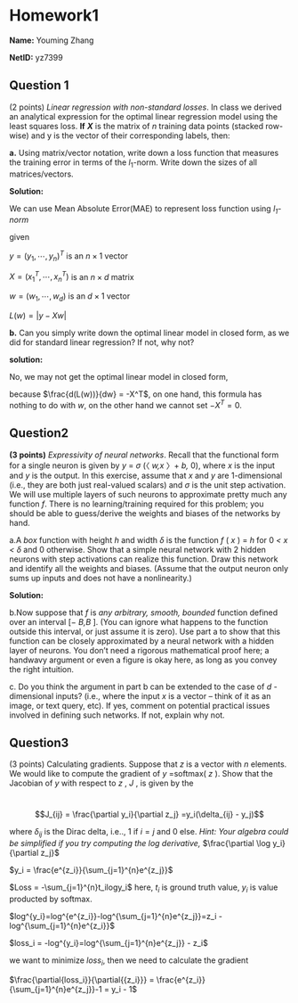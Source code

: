 # Homework1

**Name:** Youming Zhang

**NetID:** yz7399

## Question 1

(2 points) *Linear regression with non-standard losses*. In class we derived an analytical expression for the optimal linear regression model using the least squares loss. **If** ***X*** is the matrix of *n* training data points (stacked row-wise) and y is the vector of their corresponding labels, then:

**a.** Using matrix/vector notation, write down a loss function that measures the training error in
terms of the $l_1$-norm. Write down the sizes of all matrices/vectors.

**Solution:**

We can use Mean Absolute Error(MAE) to represent loss function using *$l_1$-norm*

given 

$y = (y_1,\cdots,y_n)^T$ is an $n\times 1$ vector

$X = (x_1^T,\cdots,x_n^T)$ is an $n\times d$ matrix

$w = (w_1,\cdots,w_d)$ is an $d \times 1$ vector

$L(w) = \vert y - Xw \vert$  

**b.** Can you simply write down the optimal linear model in closed form, as we did for standard
linear regression? If not, why not?

**solution:**

No, we may not get the optimal linear model in closed form,

because $\frac{d(L(w))}{dw} = -X^T$, on one hand, this formula has nothing to do with $w$, on the other hand we cannot set $-X^T = 0$.



## Question2

**(3 points)** _Expressivity of neural networks_. Recall that the functional form for a single neuron is
given by _y_ = _σ_ (〈 _w,x_ 〉+ _b,_ 0), where _x_ is the input and _y_ is the output. In this exercise, assume
that _x_ and _y_ are 1-dimensional (i.e., they are both just real-valued scalars) and _σ_ is the unit step
activation. We will use multiple layers of such neurons to approximate pretty much any function
_f_. There is no learning/training required for this problem; you should be able to guess/derive the
weights and biases of the networks by hand.

a.A _box_ function with height _h_ and width _δ_ is the function _f_ ( _x_ ) = _h_ for 0 _< x < δ_ and 0
      otherwise. Show that a simple neural network with 2 hidden neurons with step activations
      can realize this function. Draw this network and identify all the weights and biases. (Assume
      that the output neuron only sums up inputs and does not have a nonlinearity.)

**Solution:**



b.Now suppose that _f_ is _any arbitrary, smooth, bounded_ function defined over an interval
      [− _B,B_ ]. (You can ignore what happens to the function outside this interval, or just assume
      it is zero). Use part a to show that this function can be closely approximated by a neural
      network with a hidden layer of neurons. You don’t need a rigorous mathematical proof here;
      a handwavy argument or even a figure is okay here, as long as you convey the right intuition. 

c. Do you think the argument in part b can be extended to the case of _d_ -dimensional inputs?
(i.e., where the input _x_ is a vector – think of it as an image, or text query, etc). If yes,
comment on potential practical issues involved in defining such networks. If not, explain
why not.

 

## Question3

(3 points) Calculating gradients. Suppose that _z_ is a vector with _n_ elements. We would like to compute the gradient of _y_ =softmax( _z_ ). Show that the Jacobian of _y_ with respect to _z_ , _J_ , is given by the 

​													     $$J_{ij} = \frac{\partial y_i}{\partial z_j} =y_i(\delta_{ij} - y_j)$$

where $\delta_{ij}$ is the Dirac delta, i.e.., 1 if $i = j$ and 0 else. *Hint: Your algebra could be simplified if you try computing the log derivative,* $\frac{\partial \log y_i}{\partial z_j}$

$y_i = \frac{e^{z_i}}{\sum_{j=1}^{n}e^{z_j}}$

$Loss = -\sum_{j=1}^{n}t_ilogy_i$ here, $t_i$ is ground truth value, $y_i$ is value producted by softmax.

$log^{y_i}=log^{e^{z_i}}-log^{\sum_{j=1}^{n}e^{z_j}}=z_i - log^{\sum_{j=1}^{n}e^{z_i}}$

$loss_i = -log^{y_i}=log^{\sum_{j=1}^{n}e^{z_j}} - z_i$

we want to minimize $loss_i$, then we need to calculate the gradient

$\frac{\partial{loss_i}}{\partial{{z_i}}} = \frac{e^{z_i}}{\sum_{j=1}^{n}e^{z_j}}-1 = y_i - 1$

 















